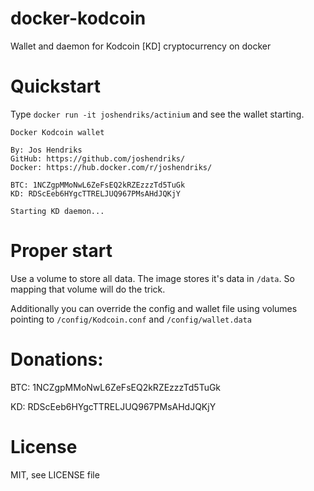 # docker-kodcoin
Wallet and daemon for Kodcoin [KD] cryptocurrency on docker

# Quickstart
Type `docker run -it joshendriks/actinium` and see the wallet starting.

```
Docker Kodcoin wallet

By: Jos Hendriks
GitHub: https://github.com/joshendriks/
Docker: https://hub.docker.com/r/joshendriks/

BTC: 1NCZgpMMoNwL6ZeFsEQ2kRZEzzzTd5TuGk
KD: RDScEeb6HYgcTTRELJUQ967PMsAHdJQKjY

Starting KD daemon...
```

# Proper start
Use a volume to store all data. The image stores it's data in `/data`. So mapping that volume will do the trick.

Additionally you can override the config and wallet file using volumes pointing to `/config/Kodcoin.conf` and `/config/wallet.data`

# Donations:
BTC: 1NCZgpMMoNwL6ZeFsEQ2kRZEzzzTd5TuGk

KD: RDScEeb6HYgcTTRELJUQ967PMsAHdJQKjY

# License
MIT, see LICENSE file